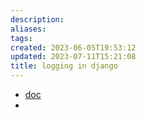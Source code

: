 ```yaml
---
description:
aliases: 
tags: 
created: 2023-06-05T19:53:12
updated: 2023-07-11T15:21:08
title: logging in django
---
```

- [doc](https://docs.djangoproject.com/en/4.2/topics/logging/)
- 